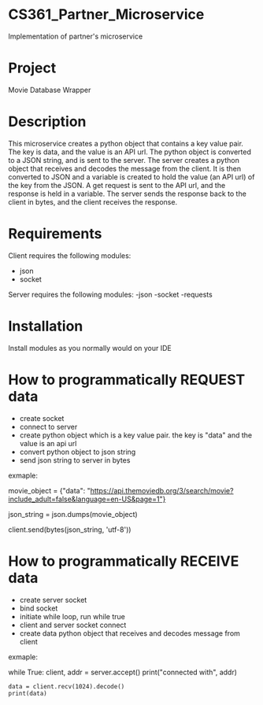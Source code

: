 # CS361_Partner_Microservice
 Implementation of partner's microservice


# Project

Movie Database Wrapper 


# Description

This microservice creates a python object that contains a key value pair. The key is data, and the value is an API url. The python object is converted to a JSON string, and is sent to the server. The server creates a python object that receives and decodes the message from the client. It is then converted to JSON and a variable is created to hold the value (an API url) of the key from the JSON. A get request is sent to the API url, and the response is held in a variable. The server sends the response back to the client in bytes, and the client receives the response. 


# Requirements

Client requires the following modules:
<ul>
 <li>json</li>
 <li>socket</li>
</ul>

Server requires the following modules:
-json
-socket
-requests


# Installation 

Install modules as you normally would on your IDE 


# How to programmatically REQUEST data
<ul>
 <li>create socket</li>
 <li>connect to server</li>
 <li>create python object which is a key value pair. the key is "data" and the value is an api url</li>
 <li>convert python object to json string</li>
 <li>send json string to server in bytes</li>
</ul>

exmaple:

movie_object = {"data": "https://api.themoviedb.org/3/search/movie?include_adult=false&language=en-US&page=1"}

json_string = json.dumps(movie_object)

client.send(bytes(json_string, 'utf-8'))


# How to programmatically RECEIVE data
<ul>
 <li>create server socket</li>
 <li>bind socket</li>
 <li>initiate while loop, run while true</li>
 <li>client and server socket connect</li>
 <li>create data python object that receives and decodes message from client</li>
</ul>

exmaple:

while True:
    client, addr = server.accept()
    print("connected with", addr)

    data = client.recv(1024).decode()
    print(data)
